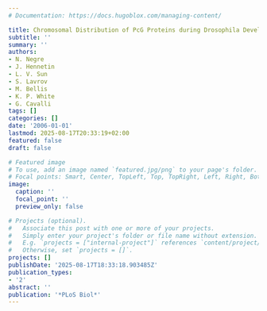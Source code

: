 ```yaml
---
# Documentation: https://docs.hugoblox.com/managing-content/

title: Chromosomal Distribution of PcG Proteins during Drosophila Development
subtitle: ''
summary: ''
authors:
- N. Negre
- J. Hennetin
- L. V. Sun
- S. Lavrov
- M. Bellis
- K. P. White
- G. Cavalli
tags: []
categories: []
date: '2006-01-01'
lastmod: 2025-08-17T20:33:19+02:00
featured: false
draft: false

# Featured image
# To use, add an image named `featured.jpg/png` to your page's folder.
# Focal points: Smart, Center, TopLeft, Top, TopRight, Left, Right, BottomLeft, Bottom, BottomRight.
image:
  caption: ''
  focal_point: ''
  preview_only: false

# Projects (optional).
#   Associate this post with one or more of your projects.
#   Simply enter your project's folder or file name without extension.
#   E.g. `projects = ["internal-project"]` references `content/project/deep-learning/index.md`.
#   Otherwise, set `projects = []`.
projects: []
publishDate: '2025-08-17T18:33:18.903485Z'
publication_types:
- '2'
abstract: ''
publication: '*PLoS Biol*'
---
```

